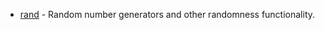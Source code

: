 - [rand](https://crates.io/crates/rand) - Random number generators and other randomness functionality.

